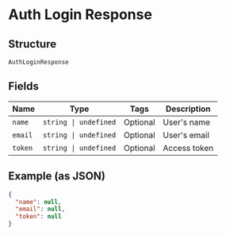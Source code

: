 
# Auth Login Response

## Structure

`AuthLoginResponse`

## Fields

| Name | Type | Tags | Description |
|  --- | --- | --- | --- |
| `name` | `string \| undefined` | Optional | User's name |
| `email` | `string \| undefined` | Optional | User's email |
| `token` | `string \| undefined` | Optional | Access token |

## Example (as JSON)

```json
{
  "name": null,
  "email": null,
  "token": null
}
```

